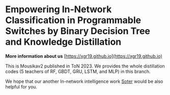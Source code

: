 # Empowering In-Network Classification in Programmable Switches by Binary Decision Tree and Knowledge Distillation
**More information about us** [https://xgr19.github.io](https://xgr19.github.io)  

This is Mousikav2 published in ToN 2023. We provides the whole distillation codes (5 teachers of RF, GBDT, GRU, LSTM, and MLP) in this branch.

We hope that our another In-network intelligence work [Soter](https://github.com/xgr19/Soter) would be also helpful for you.